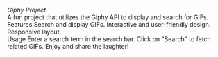 *Giphy Project*
<br>
A fun project that utilizes the Giphy API to display and search for GIFs.
<br>
Features
Search and display GIFs.
Interactive and user-friendly design.
Responsive layout.
<br>
Usage
Enter a search term in the search bar.
Click on "Search" to fetch related GIFs.
Enjoy and share the laughter!
